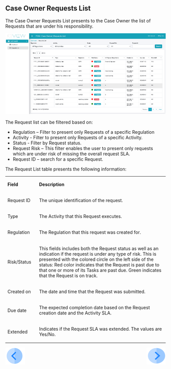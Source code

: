 ## Case Owner Requests List

The Case Owner Requests List presents to the Case Owner the list of Requests that are under his responsibility.

 ![image](/articles/DPM/images/Figure_47_Case_Owner_Requests_List.png)

The Request list can be filtered based on: 

- Regulation – Filter to present only Requests of a specific Regulation
- Activity - Filter to present only Requests of a specific Activity.
- Status - Filter by Request status.
- Request Risk – This filter enables the user to present only requests which are under risk of missing the overall request SLA.
- Request ID – search for a specific Request. 

The Request List table presents the following information:

<table>
<tbody>
<tr>
<td width="100">
<p><strong>Field</strong></p>
</td>
<td width="800">
<p><strong>Description</strong></p>
</td>
</tr>
<tr>
<td width="100">
<p>Request ID</p>
</td>
<td width="800">
<p>The unique identification of the request.</p>
</td>
</tr>
<tr>
<td width="100">
<p>Type</p>
</td>
<td width="800">
<p>The Activity that this Request executes.</p>
</td>
</tr>
<tr>
<td width="100">
<p>Regulation</p>
</td>
<td width="800">
<p>The Regulation that this request was created for.</p>
</td>
</tr>
<tr>
<td width="100">
<p>Risk/Status</p>
</td>
<td width="800">
<p>This fields includes both the Request status as well as an indication if the request is under any type of risk. This is presented with the colored circle on the left side of the status: Red color indicates that the Request is past due to that one or more of its Tasks are past due. Green indicates that the Request is on track.</p>
</td>
</tr>
<tr>
<td width="100">
<p>Created on</p>
</td>
<td width="800">
<p>The date and time that the Request was submitted.</p>
</td>
</tr>
<tr>
<td width="100">
<p>Due date</p>
</td>
<td width="800">
<p>The expected completion date based on the Request creation date and the Activity SLA.</p>
</td>
</tr>
<tr>
<td width="100">
<p>Extended</p>
</td>
<td width="800">
<p>Indicates if the Request SLA was extended. The values are Yes/No.</p>
</td>
</tr>
</tbody>
</table>


[![Previous](/articles/DPM/images/Previous.png)](/articles/DPM/06_Case_Owner_User_Interface/02_Case_Owner_User_Interface_Dashboard.md)[<img align="right" width="60" height="54" src="/articles/DPM/images/Next.png">](/articles/DPM/06_Case_Owner_User_Interface/04_Case_Owner_User_Interface_Details.md)

